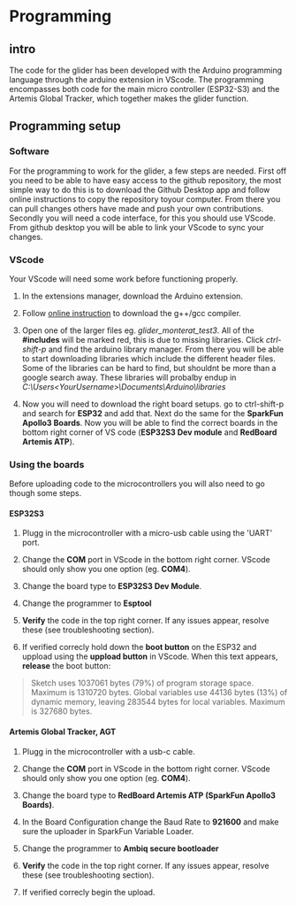 # Programming

## intro

The code for the glider has been developed with the Arduino programming language through the arduino extension in VScode. The programming encompasses both code for the main micro controller (ESP32-S3) and the Artemis Global Tracker, which together makes the glider function.

## Programming setup

### Software
For the programming to work for the glider, a few steps are needed. First off you need to be able to have easy access to the github repository, the most simple way to do this is to download the Github Desktop app and follow online instructions to copy the repository toyour computer. From there you can pull changes others have made and push your own contributions. Secondly you will need a code interface, for this you should use VScode. From github desktop you will be able to link your VScode to sync your changes. 

### VScode
Your VScode will need some work before functioning properly.

1. In the extensions manager, download the Arduino extension.

2. Follow [online instruction](https://dev.to/gamegods3/how-to-install-gcc-in-windows-10-the-easier-way-422j) to download the g++/gcc compiler. 

3. Open one of the larger files eg. *glider_monterat_test3*. All of the **#includes** will be marked red, this is due to missing libraries. Click *ctrl-shift-p* and find the arduino library manager. From there you will be able to start downloading libraries which include the different header files. Some of the libraries can be hard to find, but shouldnt be more than a google search away. These libraries will probalby endup in *C:\Users\<YourUsername>\Documents\Arduino\libraries*

4. Now you will need to download the right board setups. go to ctrl-shift-p and search for **ESP32** and add that. Next do the same for the **SparkFun Apollo3 Boards**. Now you will be able to find the correct boards in the bottom right corner of VS code (**ESP32S3 Dev module** and **RedBoard Artemis ATP**).

### Using the boards
Before uploading code to the microcontrollers you will also need to go though some steps.

#### ESP32S3

1. Plugg in the microcontroller with a micro-usb cable using the 'UART' port. 
2. Change the **COM** port in VScode in the bottom right corner. VScode should only show you one option (eg. **COM4**). 
3. Change the board type to **ESP32S3 Dev Module**.

4. Change the programmer to **Esptool**

5. **Verify** the code in the top right corner. If any issues appear, resolve these (see troubleshooting section). 

6. If verified correcly hold down the **boot button** on the ESP32 and uppload using the **uppload button** in VScode. When this text appears, **release** the boot button:
> Sketch uses 1037061 bytes (79%) of program storage space. Maximum is 1310720 bytes.
Global variables use 44136 bytes (13%) of dynamic memory, leaving 283544 bytes for local variables. Maximum is 327680 bytes.
>

#### Artemis Global Tracker, AGT

1. Plugg in the microcontroller with a usb-c cable.

2. Change the **COM** port in VScode in the bottom right corner. VScode should only show you one option (eg. **COM4**). 

3. Change the board type to **RedBoard Artemis ATP (SparkFun Apollo3 Boards)**.

4. In the Board Configuration change the Baud Rate to **921600** and make sure the uploader in SparkFun Variable Loader. 

5. Change the programmer to **Ambiq secure bootloader**

6. **Verify** the code in the top right corner. If any issues appear, resolve these (see troubleshooting section). 

6. If verified correcly begin the upload. 
